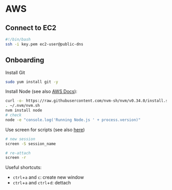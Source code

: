 # AWS

## Connect to EC2

```bash
#!/bin/bash
ssh -i key.pem ec2-user@public-dns
```

## Onboarding

Install Git

```bash
sudo yum install git -y
```

Install Node (see also [AWS Docs](https://docs.aws.amazon.com/sdk-for-javascript/v2/developer-guide/setting-up-node-on-ec2-instance.html)):

```bash
curl -o- https://raw.githubusercontent.com/nvm-sh/nvm/v0.34.0/install.sh | bash
. ~/.nvm/nvm.sh
nvm install node
# check
node -e "console.log('Running Node.js ' + process.version)"
```

Use screen for scripts (see also [here](https://linuxize.com/post/how-to-use-linux-screen/))

```bash
# new session
screen -S session_name

# re-attach
screen -r
```

Useful shortcuts:

- `ctrl`+`a` and `c`: create new window
- `ctrl`+`a` and `ctrl`+`d`: dettach
